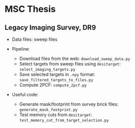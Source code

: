 # MSC Thesis

## Legacy Imaging Survey, DR9

- Data files: sweep files
- Pipeline:
	- Download files from the web: `download_sweep_data.py`
	- Select targets from sweep files using `desitarget`: `select_imaging_targets.py`
	- Save selected targets in `.npy` format: `save_filtered_targets_to_files.py`
	- Compute 2PCF: `compute_2pcf.py`

- Useful code:
	- Generate mask/footprint from survey brick files: `generate_mask_footprint.py`
	- Test memory cuts from `desitarget`: `test_memory_cut_from_target_selection.py`
